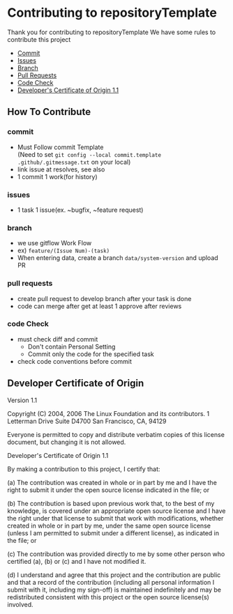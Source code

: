 # Contributing to repositoryTemplate

Thank you for contributing to repositoryTemplate
We have some rules to contribute this project

* [Commit](#commit)
* [Issues](#issues)
* [Branch](#branch)
* [Pull Requests](#pull-requests)
* [Code Check](#code-Check)
* [Developer's Certificate of Origin 1.1](#developers-certificate-of-origin)

## How To Contribute
### commit
- Must Follow commit Template  
(Need to set `git config --local commit.template .github/.gitmessage.txt` on your local)
- link issue at resolves, see also
- 1 commit 1 work(for history)

### issues
- 1 task 1 issue(ex. ~bugfix, ~feature request)

### branch
- we use gitflow Work Flow
- ex) `feature/(Issue Num)-(task)`
- When entering data, create a branch `data/system-version` and upload PR

### pull requests
- create pull request to develop branch after your task is done
- code can merge after get at least 1 approve after reviews

### code Check
- must check diff and commit 
    - Don't contain Personal Setting 
    - Commit only the code for the specified task
- check code conventions before commit

## Developer Certificate of Origin
Version 1.1

Copyright (C) 2004, 2006 The Linux Foundation and its contributors.
1 Letterman Drive
Suite D4700
San Francisco, CA, 94129

Everyone is permitted to copy and distribute verbatim copies of this
license document, but changing it is not allowed.

Developer's Certificate of Origin 1.1

By making a contribution to this project, I certify that:

(a) The contribution was created in whole or in part by me and I
    have the right to submit it under the open source license
    indicated in the file; or

(b) The contribution is based upon previous work that, to the best
    of my knowledge, is covered under an appropriate open source
    license and I have the right under that license to submit that
    work with modifications, whether created in whole or in part
    by me, under the same open source license (unless I am
    permitted to submit under a different license), as indicated
    in the file; or

(c) The contribution was provided directly to me by some other
    person who certified (a), (b) or (c) and I have not modified
    it.

(d) I understand and agree that this project and the contribution
    are public and that a record of the contribution (including all
    personal information I submit with it, including my sign-off) is
    maintained indefinitely and may be redistributed consistent with
    this project or the open source license(s) involved.

